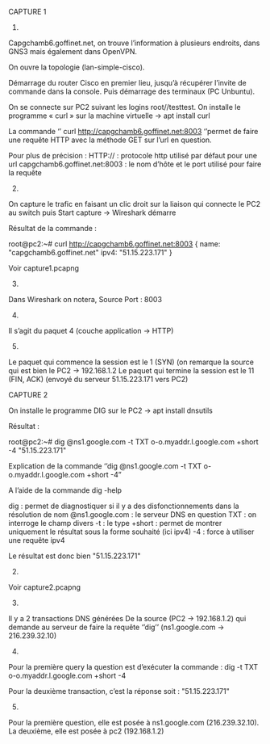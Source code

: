CAPTURE 1

1.
Capgchamb6.goffinet.net, on trouve l’information à plusieurs endroits, dans GNS3 mais également dans OpenVPN.

On ouvre la topologie (lan-simple-cisco).

Démarrage du router Cisco en premier lieu, jusqu’à récupérer l’invite de commande dans la console.
Puis démarrage des terminaux (PC Unbuntu).

On se connecte sur PC2 suivant les logins root//testtest.
On installe le programme « curl » sur la machine virtuelle -> apt install curl

La commande ‘’ curl http://capgchamb6.goffinet.net:8003 ‘’permet de faire une requête HTTP avec la méthode GET sur l’url en question.

Pour plus de précision :
HTTP:// : protocole http utilisé par défaut pour une url
capgchamb6.goffinet.net:8003 : le nom d’hôte et le port utilisé pour faire la requête

2.
On capture le trafic en faisant un clic droit sur la liaison qui connecte le PC2 au switch puis Start capture -> Wireshark démarre

Résultat de la commande :

root@pc2:~# curl http://capgchamb6.goffinet.net:8003
{
  name: "capgchamb6.goffinet.net"
  ipv4: "51.15.223.171"
}

Voir capture1.pcapng

3.
Dans Wireshark on notera,
Source Port : 8003

4.
Il s’agit du paquet 4 (couche application -> HTTP)

5.
Le paquet qui commence la session est le 1 (SYN) (on remarque la source qui est bien le PC2 -> 192.168.1.2
Le paquet qui termine la session est le 11 (FIN, ACK) (envoyé du serveur 51.15.223.171 vers PC2)


CAPTURE 2

On installe le programme DIG sur le PC2 -> apt install dnsutils

Résultat :

root@pc2:~# dig @ns1.google.com -t TXT o-o.myaddr.l.google.com +short -4
"51.15.223.171"

Explication de la commande ‘’dig @ns1.google.com -t TXT o-o.myaddr.l.google.com +short -4”

A l’aide de la commande dig -help

dig : permet de diagnostiquer si il y a des disfonctionnements dans la résolution de nom
@ns1.google.com : le serveur DNS en question
TXT : on interroge le champ divers
-t : le type
+short :  permet de montrer uniquement le résultat sous la forme souhaité (ici ipv4)
-4 : force à utiliser une requête ipv4

Le résultat est donc bien "51.15.223.171"

2.
Voir capture2.pcapng

3.
Il y a 2 transactions DNS générées
De la source (PC2 -> 192.168.1.2) qui demande au serveur de faire la requête ‘’dig’’ (ns1.google.com -> 216.239.32.10)

4.
Pour la première query la question est d’exécuter la commande :
dig -t TXT o-o.myaddr.l.google.com +short -4

Pour la deuxième transaction, c’est la réponse soit : "51.15.223.171"

5.
Pour la première question, elle est posée à ns1.google.com (216.239.32.10).
La deuxième, elle est posée à pc2 (192.168.1.2)


